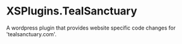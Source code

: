 # XSPlugins.TealSanctuary
 A wordpress plugin that provides website specific code changes for 'tealsanctuary.com'.
